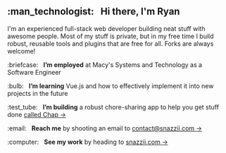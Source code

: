 <h2>:man_technologist: &nbsp; Hi there, I'm Ryan</h2>
<p>I'm an experienced full-stack web developer building neat stuff with awesome people.  Most of my stuff is private, but in my free time I build robust, reusable tools and plugins that are free for all.  Forks are always welcome!</p>
<p>:briefcase: &nbsp; <strong>I’m employed</strong> at Macy's Systems and Technology as a Software Engineer</p>
<p>:bulb: &nbsp; <strong>I’m learning</strong> Vue.js and how to effectively implement it into new projects in the future</p>
<p>:test_tube: &nbsp; <strong>I’m building</strong> a robust chore-sharing app to help you get stuff done <a href="https://www.trychap.com">called Chap &rarr;</a></p>
<p>:email: &nbsp; <strong>Reach me</strong> by shooting an email to <a href="mailto:contact@snazzii.com">contact@snazzii.com &rarr;</a></p>
<p>:computer: &nbsp; <strong>See my work</strong> by heading to <a href="https://www.snazzii.com/work">snazzii.com &rarr;</a></p>
